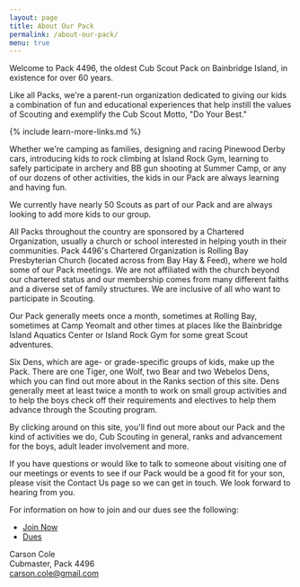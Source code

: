 ```yaml
---
layout: page
title: About Our Pack
permalink: /about-our-pack/
menu: true
---
```


Welcome to Pack 4496, the oldest Cub Scout Pack on Bainbridge Island, in existence for over 60 years.

Like all Packs, we're a parent-run organization dedicated to giving our kids a combination of fun and educational experiences that help instill the values of Scouting and exemplify the Cub Scout Motto, "Do Your Best."

{% include learn-more-links.md %}

Whether we're camping as families, designing and racing Pinewood Derby cars, introducing kids to rock climbing at Island Rock Gym, learning to safely participate in archery and BB gun shooting at Summer Camp, or any of our dozens of other activities, the kids in our Pack are always learning and having fun.


We currently have nearly 50 Scouts as part of our Pack and are always looking to add more kids to our group.

All Packs throughout the country are sponsored by a Chartered Organization, usually a church or school interested in helping youth in their communities. Pack 4496's Chartered Organization is Rolling Bay Presbyterian Church (located across from Bay Hay & Feed), where we hold some of our Pack meetings. We are not affiliated with the church beyond our chartered status and our membership comes from many different faiths and a diverse set of family structures. We are inclusive of all who want to participate in Scouting.

Our Pack generally meets once a month, sometimes at Rolling Bay, sometimes at Camp Yeomalt and other times at places like the Bainbridge Island Aquatics Center or Island Rock Gym for some great Scout adventures. 


Six Dens, which are age- or grade-specific groups of kids, make up the Pack. There are one Tiger, one Wolf, two Bear and two Webelos Dens, which you can find out more about in the Ranks section of this site. Dens generally meet at least twice a month to work on small group activities and to help the boys check off their requirements and electives to help them advance through the Scouting program.


By clicking around on this site, you'll find out more about our Pack and the kind of activities we do, Cub Scouting in general, ranks and advancement for the boys, adult leader involvement and more.

If you have questions or would like to talk to someone about visiting one of our meetings or events to see if our Pack would be a good fit for your son, please visit the Contact Us page so we can get in touch. We look forward to hearing from you.


For information on how to join and our dues see the following:

- [Join Now](/about/join)
- [Dues](/about/dues)

Carson Cole  
Cubmaster, Pack 4496  
[carson.cole@gmail.com](mailto:carson.cole@gmail.com)